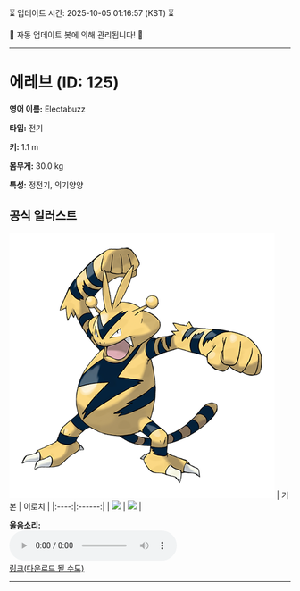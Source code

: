 
⏳ 업데이트 시간: 2025-10-05 01:16:57 (KST) ⏳

🤖 자동 업데이트 봇에 의해 관리됩니다! 🤖

---

# 에레브 (ID: 125)
**영어 이름:** Electabuzz

**타입:** 전기

**키:** 1.1 m

**몸무게:** 30.0 kg

**특성:** 정전기, 의기양양

## 공식 일러스트
![](https://raw.githubusercontent.com/PokeAPI/sprites/master/sprites/pokemon/other/official-artwork/125.png)
| 기본 | 이로치 |
|:----:|:------:|
| <img src="http://play.pokemonshowdown.com/sprites/ani/electabuzz.gif" width="200"> | <img src="http://play.pokemonshowdown.com/sprites/ani-shiny/electabuzz.gif" width="200"> |

**울음소리:**<br><audio controls src="https://raw.githubusercontent.com/PokeAPI/cries/main/cries/pokemon/latest/125.ogg"></audio><br> [링크(다운로드 될 수도)](https://raw.githubusercontent.com/PokeAPI/cries/main/cries/pokemon/latest/125.ogg)


---
